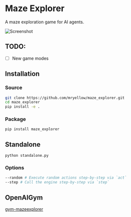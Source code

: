 # Maze Explorer

A maze exploration game for AI agents.

![Screenshot](https://raw.githubusercontent.com/mryellow/maze_explorer/master/assets/screen_001.jpg)

## TODO:

* [ ] New game modes

## Installation

### Source

```bash
git clone https://github.com/mryellow/maze_explorer.git
cd maze_explorer
pip install -e .
```

### Package

```bash
pip install maze_explorer
```

## Standalone

`python standalone.py`

### Options

```bash
--random # Execute random actions step-by-step via `act`
--step # Call the engine step-by-step via `step`
```

## OpenAIGym

[gym-mazeexplorer](https://github.com/mryellow/gym-mazeexplorer)
